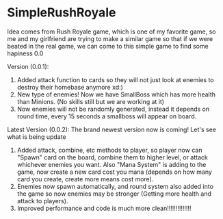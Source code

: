 # SimpleRushRoyale

Idea comes from Rush Royale game, which is one of my favorite game, so me and my girlfriend are trying to make a similar game so that if we were beated in the real game, we can come to this simple game to find some hapiness 0.0

Version (0.0.1):
  1. Added attack function to cards so they will not just look at enemies to destroy their homebase anymore xd:)
  2. New type of enemies! Now we have SmallBoss which has more health than Minions. (No skills still but we are working at it)
  3. Now enemies will not be randomly generated, instead it depends on round time, every 15 seconds a smallboss will appear on board.

Latest Version (0.0.2):
    The brand newest version now is coming! Let's see what is being update 
  1. Added attack, combine, etc methods to player, so player now can 
  "Spawn" card on the board, combine them to higher level, or attack 
  whichever enemies you want. Also "Mana System" is adding to the game, 
  now create a new card cost you mana (depends on how many card you create,
  create more means cost more). 
  2. Enemies now spawn automatically, and round system also added into the 
  game so now enemies may be stronger (Getting more health and attack to 
  players).
  3. Improved performance and code is much more clean!!!!!!!!!!!!!!





